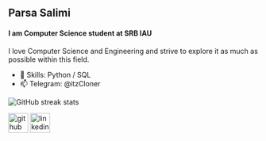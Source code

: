 ## Parsa Salimi
#### I am Computer Science student at SRB IAU
I love Computer Science and Engineering and strive to explore it as much as possible within this field.
- 🎯 Skills: Python / SQL
- 📫 Telegram: @itzCloner 

![GitHub streak stats](https://streak-stats.demolab.com/?user=Parsalimi)  

[<img src='https://cdn.jsdelivr.net/npm/simple-icons@3.0.1/icons/github.svg' alt='github' height='40'>](https://github.com/Parsalimi)  [<img src='https://cdn.jsdelivr.net/npm/simple-icons@3.0.1/icons/linkedin.svg' alt='linkedin' height='40'>](https://www.linkedin.com/in/https://www.linkedin.com/in/parsalimi//)  




